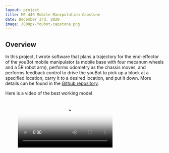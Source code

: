 ```yaml
---
layout: project
title: ME 449 Mobile Manipulation Capstone
date: December 3rd, 2020
image: /800px-Youbot-capstone.png
---
```


## Overview
In this project, I wrote software that plans a trajectory for the end-effector of the youBot mobile manipulator (a mobile base with four mecanum wheels and a 5R robot arm), performs odometry as the chassis moves, and performs feedback control to drive the youBot to pick up a block at a specified location, carry it to a desired location, and put it down. More details can be found in the <a href="https://github.com/chen2156/ME-449-Robotic-Manipulation">Github repository</a>.

Here is a video of the best working model

<figure class="video_container">
  <video controls="true" allowfullscreen="true" poster="/800px-Youbot-capstone.png">
    <source src="/bestanimation-2020-12-03_18.24.11.mp4.mp4" type="video/mp4">
  </video>
</figure>
